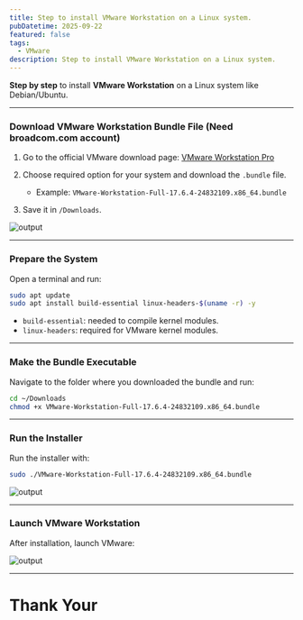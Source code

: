 ```yaml
---
title: Step to install VMware Workstation on a Linux system.
pubDatetime: 2025-09-22
featured: false
tags:
  - VMware
description: Step to install VMware Workstation on a Linux system.
---
```


**Step by step** to install **VMware Workstation** on a Linux system like Debian/Ubuntu.

---

###  Download VMware Workstation Bundle File (Need broadcom.com account)

1. Go to the official VMware download page: [VMware Workstation Pro](https://support.broadcom.com/group/ecx/free-downloads)

2. Choose required option for your system and download the `.bundle` file.

   * Example: `VMware-Workstation-Full-17.6.4-24832109.x86_64.bundle`

3. Save it in `/Downloads`.

![output](@/assets/images/Screenshot_20250922_033943.png)

---

### Prepare the System

Open a terminal and run:

```bash
sudo apt update
sudo apt install build-essential linux-headers-$(uname -r) -y
```

* `build-essential`: needed to compile kernel modules.
* `linux-headers`: required for VMware kernel modules.

---

###  Make the Bundle Executable

Navigate to the folder where you downloaded the bundle and run:

```bash
cd ~/Downloads
chmod +x VMware-Workstation-Full-17.6.4-24832109.x86_64.bundle
```

---

### Run the Installer

Run the installer with:

```bash
sudo ./VMware-Workstation-Full-17.6.4-24832109.x86_64.bundle
```

![output](@/assets/images/Screenshot_20250922_033153.png)


---

###  Launch VMware Workstation

After installation, launch VMware:

![output](@/assets/images/Screenshot_20250922_034250.png)


---

# Thank Your